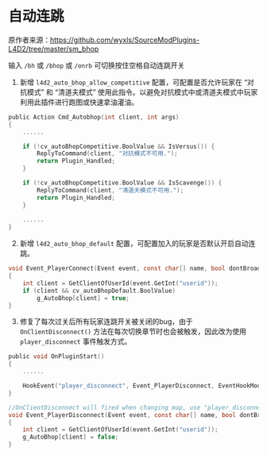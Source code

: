 # 自动连跳



原作者来源：https://github.com/wyxls/SourceModPlugins-L4D2/tree/master/sm_bhop



输入 `/bh` 或 `/bhop` 或 `/onrb` 可切换按住空格自动连跳开关

1. 新增  `l4d2_auto_bhop_allow_competitive` 配置，可配置是否允许玩家在 “对抗模式” 和 “清道夫模式” 使用此指令。以避免对抗模式中或清道夫模式中玩家利用此插件进行跑图或快速拿油灌油。

```c
public Action Cmd_Autobhop(int client, int args)
{
    ......

    if (!cv_autoBhopCompetitive.BoolValue && IsVersus()) {
        ReplyToCommand(client, "对抗模式不可用.");
        return Plugin_Handled;
    }

    if (!cv_autoBhopCompetitive.BoolValue && IsScavenge()) {
        ReplyToCommand(client, "清道夫模式不可用.");
        return Plugin_Handled;
    }
    
    ......
}
```



2. 新增  `l4d2_auto_bhop_default` 配置，可配置加入的玩家是否默认开启自动连跳。

```c
void Event_PlayerConnect(Event event, const char[] name, bool dontBroadcast)
{
    int client = GetClientOfUserId(event.GetInt("userid"));
    if (client && cv_autoBhopDefault.BoolValue)
        g_AutoBhop[client] = true;
}
```





3. 修复了每次过关后所有玩家连跳开关被关闭的bug，由于 `OnClientDisconnect()` 方法在每次切换章节时也会被触发，因此改为使用 `player_disconnect` 事件触发方式。

```c
public void OnPluginStart()
{
    ......

    HookEvent("player_disconnect", Event_PlayerDisconnect, EventHookMode_Pre);
}

//OnClientDisconnect will fired when changing map, use "player_disconnect" event instead.
void Event_PlayerDisconnect(Event event, const char[] name, bool dontBroadcast)
{
    int client = GetClientOfUserId(event.GetInt("userid"));
    g_AutoBhop[client] = false;
}
```
